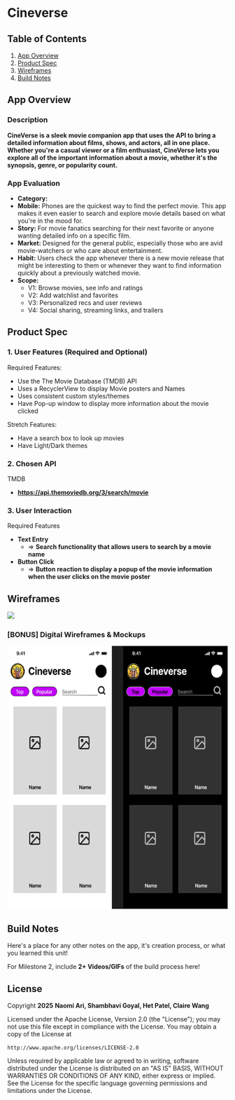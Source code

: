 # **Cineverse**

## Table of Contents

1. [App Overview](#App-Overview)
2. [Product Spec](#Product-Spec)
3. [Wireframes](#Wireframes)
4. [Build Notes](#Build-Notes)

## App Overview

### Description

**CineVerse is a sleek movie companion app that uses the API to bring a detailed information about films, shows, and actors, all in one place. Whether you're a casual viewer or a film enthusiast, CineVerse lets you explore all of the important information about a movie, whether it's the synopsis, genre, or popularity count.**

### App Evaluation

<!-- Evaluation of your app across the following attributes -->

- **Category:**
- **Mobile:** Phones are the quickest way to find the perfect movie. This app makes it even easier to search and explore movie details based on what you're in the mood for.
- **Story:** For movie fanatics searching for their next favorite or anyone wanting detailed info on a specific film.
- **Market:** Designed for the general public, especially those who are avid movie-watchers or who care about entertainment.
- **Habit:** Users check the app whenever there is a new movie release that might be interesting to them or whenever they want to find information quickly about a previously watched movie.
- **Scope:**
    - V1: Browse movies, see info and ratings
    - V2: Add watchlist and favorites
    - V3: Personalized recs and user reviews
    - V4: Social sharing, streaming links, and trailers

## Product Spec

### 1. User Features (Required and Optional)

Required Features:

- Use the The Movie Database (TMDB) API
- Uses a RecyclerView to display Movie posters and Names
- Uses consistent custom styles/themes
- Have Pop-up window to display more information about the movie clicked

Stretch Features:

- Have a search box to look up movies
- Have Light/Dark themes

### 2. Chosen API

TMDB
- **https://api.themoviedb.org/3/search/movie**

### 3. User Interaction

Required Features

- **Text Entry**
    - => **Search functionality that allows users to search by a movie name**
- **Button Click**
    - => **Button reaction to display a popup of the movie information when the user clicks on the movie poster**

## Wireframes

<!-- Add picture of your hand sketched wireframes in this section -->
<img src="BRUH" width=600>

### [BONUS] Digital Wireframes & Mockups

<img src="Cineverse%20App%20Layout.png" height=600>

## Build Notes

Here's a place for any other notes on the app, it's creation
process, or what you learned this unit!

For Milestone 2, include **2+ Videos/GIFs** of the build process here!

## License

Copyright **2025** **Naomi Ari, Shambhavi Goyal, Het Patel, Claire Wang**

Licensed under the Apache License, Version 2.0 (the "License");
you may not use this file except in compliance with the License.
You may obtain a copy of the License at

    http://www.apache.org/licenses/LICENSE-2.0

Unless required by applicable law or agreed to in writing, software
distributed under the License is distributed on an "AS IS" BASIS,
WITHOUT WARRANTIES OR CONDITIONS OF ANY KIND, either express or implied.
See the License for the specific language governing permissions and
limitations under the License.